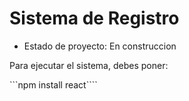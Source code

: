 <h1> Sistema de Registro </h1>

- Estado de proyecto: En construccion 

Para ejecutar el sistema, debes poner:

```npm install react```` 
